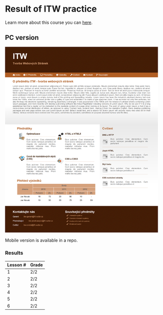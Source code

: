 # Result of ITW practice
Learn more about this course you can [here](https://www.fit.vut.cz/study/course/ITW/.cs).

## PC version
![result](./i/result.png)

Mobile version is available in a repo.

### Results

| Lesson # | Grade |
| ------ | ------ |
| 1 | 2/2 |
| 2 | 2/2 |
| 3 | 2/2 |
| 4 | 2/2 |
| 5 | 2/2 |
| 6 | 2/2 |
